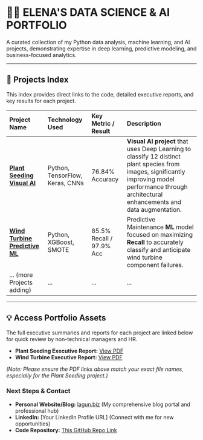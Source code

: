 # 👩‍💻 ELENA'S DATA SCIENCE & AI PORTFOLIO

A curated collection of my Python data analysis, machine learning, and AI projects, demonstrating expertise in deep learning, predictive modeling, and business-focused analytics.

---

## 🚀 Projects Index

This index provides direct links to the code, detailed executive reports, and key results for each project.

| Project Name | Technology Used | Key Metric / Result | Description |
| :--- | :--- | :--- | :--- |
| **[Plant Seeding Visual AI](Plant_Seeding_Visual_AI)** | Python, TensorFlow, Keras, CNNs | 76.84% Accuracy | **Visual AI project** that uses Deep Learning to classify 12 distinct plant species from images, significantly improving model performance through architectural enhancements and data augmentation. |
| **[Wind Turbine Predictive ML](Wind_Turbine_Predictive_ML)** | Python, XGBoost, SMOTE | 85.5% Recall / 97.9% Acc | Predictive Maintenance **ML** model focused on maximizing **Recall** to accurately classify and anticipate wind turbine component failures. |
| ... (more Projects adding) | ... | ... | ... |

---

## 💡 Access Portfolio Assets

The full executive summaries and reports for each project are linked below for quick review by non-technical managers and HR.

* **Plant Seeding Executive Report:** [View PDF](Plant_Seeding_Visual_AI/Plants_seeding_Visual_AI_EK.pdf)
* **Wind Turbine Executive Report:** [View PDF](Wind_Turbine_Predictive_ML/ReneWind_Predictive_ML_EK.pdf)

*(Note: Please ensure the PDF links above match your exact file names, especially for the Plant Seeding project.)*

### Next Steps & Contact

* **Personal Website/Blog:** [lagun.biz](http://lagun.biz) (My comprehensive blog portal and professional hub)
* **LinkedIn:** [Your LinkedIn Profile URL] (Connect with me for new opportunities)
* **Code Repository:** [This GitHub Repo Link](https://github.com/elenak1983/data-science-ai-portfolio)
